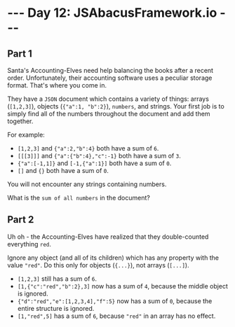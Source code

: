 # --- Day 12: JSAbacusFramework.io ---

## Part 1

Santa's Accounting-Elves need help balancing the books after a recent order. Unfortunately, their accounting software uses a peculiar storage format. That's where you come in.

They have a `JSON` document which contains a variety of things: arrays (`[1,2,3]`), objects (`{"a":1, "b":2}`), `numbers`, and strings. Your first job is to simply find all of the numbers throughout the document and add them together.

For example:

- `[1,2,3]` and `{"a":2,"b":4}` both have a sum of `6`.
- `[[[3]]]` and `{"a":{"b":4},"c":-1}` both have a sum of `3`.
- `{"a":[-1,1]}` and `[-1,{"a":1}]` both have a sum of `0`.
- `[]` and `{}` both have a sum of `0`.

You will not encounter any strings containing numbers.

What is the `sum of all numbers` in the document?

## Part 2

Uh oh - the Accounting-Elves have realized that they double-counted everything `red`.

Ignore any object (and all of its children) which has any property with the value `"red"`. Do this only for objects (`{...}`), not arrays (`[...]`).

- `[1,2,3]` still has a sum of `6`.
- `[1,{"c":"red","b":2},3]` now has a sum of `4`, because the middle object is ignored.
- `{"d":"red","e":[1,2,3,4],"f":5}` now has a sum of `0`, because the entire structure is ignored.
- `[1,"red",5]` has a sum of `6`, because `"red"` in an array has no effect.
